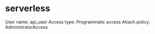 # serverless

User name:      api_user
Access type:    Programmatic access
Attach policy:  AdministratorAccess
